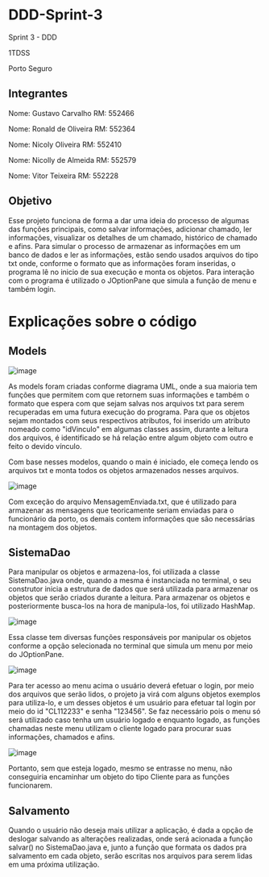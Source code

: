 # DDD-Sprint-3
Sprint 3 - DDD

1TDSS

Porto Seguro

## Integrantes
Nome: Gustavo Carvalho    RM: 552466

Nome: Ronald de Oliveira  RM: 552364

Nome: Nicoly Oliveira     RM: 552410

Nome: Nicolly de Almeida  RM: 552579

Nome: Vitor Teixeira      RM: 552228

## Objetivo
Esse projeto funciona de forma a dar uma ideia do processo de algumas das funções principais, como salvar informações, adicionar chamado, ler informações, visualizar os detalhes de um chamado, histórico de chamado e afins. Para simular o processo de armazenar as informações em um banco de dados e ler as informações, estão sendo usados arquivos do tipo txt onde, conforme o formato que as informações foram inseridas, o programa lê no inicio de sua execução e monta os objetos. Para interação com o programa é utilizado o JOptionPane que simula a função de menu e também login.

# Explicações sobre o código
## Models
![image](https://github.com/gustavocarvalho1997/DDD-Sprint-3/assets/79180740/f1061afd-3d3f-4569-8bd2-639954e7d55e)

As models foram criadas conforme diagrama UML, onde a sua maioria tem funções que permitem com que retornem suas informações e também o formato que espera com que sejam salvas nos arquivos txt para serem recuperadas em uma futura execução do programa. Para que os objetos sejam montados com seus respectivos atributos, foi inserido um atributo nomeado como "idVinculo" em algumas classes assim, durante a leitura dos arquivos, é identificado se há relação entre algum objeto com outro e feito o devido vínculo.

Com base nesses modelos, quando o main é iniciado, ele começa lendo os arquivos txt e monta todos os objetos armazenados nesses arquivos.

![image](https://github.com/gustavocarvalho1997/DDD-Sprint-3/assets/79180740/c18d0842-d4bb-4707-ba86-7c2cfcbf838a)

Com exceção do arquivo MensagemEnviada.txt, que é utilizado para armazenar as mensagens que teoricamente seriam enviadas para o funcionário da porto, os demais contem informações que são necessárias na montagem dos objetos.

## SistemaDao
Para manipular os objetos e armazena-los, foi utilizada a classe SistemaDao.java onde, quando a mesma é instanciada no terminal, o seu construtor inicia a estrutura de dados que será utilizada para armazenar os objetos que serão criados durante a leitura. Para armazenar os objetos e posteriormente busca-los na hora de manipula-los, foi utilizado HashMap.

![image](https://github.com/gustavocarvalho1997/DDD-Sprint-3/assets/79180740/e02fa713-0643-4d32-b9ec-130a95a83d4b)

Essa classe tem diversas funções responsáveis por manipular os objetos conforme a opção selecionada no terminal que simula um menu por meio do JOptionPane.

![image](https://github.com/gustavocarvalho1997/DDD-Sprint-3/assets/79180740/e30554e7-0c1c-4d34-919c-5f83f82ed4d9)

Para ter acesso ao menu acima o usuário deverá efetuar o login, por meio dos arquivos que serão lidos, o projeto ja virá com alguns objetos exemplos para utiliza-lo, e um desses objetos é um usuário para efetuar tal login por meio do id "CL112233" e senha "123456". Se faz necessário pois o menu só será utilizado caso tenha um usuário logado e enquanto logado, as funções chamadas neste menu utilizam o cliente logado para procurar suas informações, chamados e afins.

![image](https://github.com/gustavocarvalho1997/DDD-Sprint-3/assets/79180740/d009beb9-6dc1-4a20-bfdc-5bdd2bcd55da)

Portanto, sem que esteja logado, mesmo se entrasse no menu, não conseguiria encaminhar um objeto do tipo Cliente para as funções funcionarem.

## Salvamento
Quando o usuário não deseja mais utilizar a aplicação, é dada a opção de deslogar salvando as alterações realizadas, onde será acionada a função salvar() no SistemaDao.java e, junto a função que formata os dados pra salvamento em cada objeto, serão escritas nos arquivos para serem lidas em uma próxima utilização.
